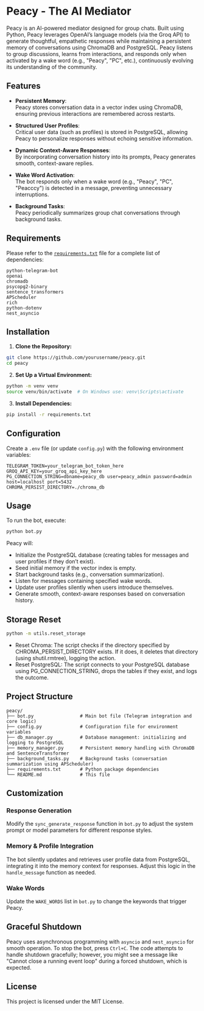 # Peacy - The AI Mediator

Peacy is an AI-powered mediator designed for group chats. Built using Python, Peacy leverages OpenAI’s language models (via the Groq API) to generate thoughtful, empathetic responses while maintaining a persistent memory of conversations using ChromaDB and PostgreSQL. Peacy listens to group discussions, learns from interactions, and responds only when activated by a wake word (e.g., "Peacy", "PC", etc.), continuously evolving its understanding of the community.

## Features

- **Persistent Memory**:  
  Peacy stores conversation data in a vector index using ChromaDB, ensuring previous interactions are remembered across restarts.

- **Structured User Profiles**:  
  Critical user data (such as profiles) is stored in PostgreSQL, allowing Peacy to personalize responses without echoing sensitive information.

- **Dynamic Context-Aware Responses**:  
  By incorporating conversation history into its prompts, Peacy generates smooth, context-aware replies.

- **Wake Word Activation**:  
  The bot responds only when a wake word (e.g., "Peacy", "PC", "Peacccy") is detected in a message, preventing unnecessary interruptions.

- **Background Tasks**:  
  Peacy periodically summarizes group chat conversations through background tasks.

## Requirements

Please refer to the [`requirements.txt`](requirements.txt) file for a complete list of dependencies:

```
python-telegram-bot
openai
chromadb
psycopg2-binary
sentence_transformers
APScheduler
rich
python-dotenv
nest_asyncio
```

## Installation

1. **Clone the Repository:**

```bash
git clone https://github.com/yourusername/peacy.git
cd peacy
```

2. **Set Up a Virtual Environment:**

```bash
python -m venv venv
source venv/bin/activate  # On Windows use: venv\Scripts\activate
```

3. **Install Dependencies:**

```bash
pip install -r requirements.txt
```

## Configuration

Create a `.env` file (or update `config.py`) with the following environment variables:

```
TELEGRAM_TOKEN=your_telegram_bot_token_here
GROQ_API_KEY=your_groq_api_key_here
PG_CONNECTION_STRING=dbname=peacy_db user=peacy_admin password=admin host=localhost port=5432
CHROMA_PERSIST_DIRECTORY=./chroma_db
```

## Usage

To run the bot, execute:

```bash
python bot.py
```

Peacy will:

- Initialize the PostgreSQL database (creating tables for messages and user profiles if they don’t exist).
- Seed initial memory if the vector index is empty.
- Start background tasks (e.g., conversation summarization).
- Listen for messages containing specified wake words.
- Update user profiles silently when users introduce themselves.
- Generate smooth, context-aware responses based on conversation history.

## Storage Reset

```bash
python -m utils.reset_storage
```

- Reset Chroma: The script checks if the directory specified by CHROMA_PERSIST_DIRECTORY exists. If it does, it deletes that directory (using shutil.rmtree), logging the action.
- Reset PostgreSQL: The script connects to your PostgreSQL database using PG_CONNECTION_STRING, drops the tables if they exist, and logs the outcome.

## Project Structure

```
peacy/
├── bot.py                 # Main bot file (Telegram integration and core logic)
├── config.py              # Configuration file for environment variables
├── db_manager.py          # Database management: initializing and logging to PostgreSQL
├── memory_manager.py      # Persistent memory handling with ChromaDB and SentenceTransformer
├── background_tasks.py    # Background tasks (conversation summarization using APScheduler)
├── requirements.txt       # Python package dependencies
└── README.md              # This file
```

## Customization

### Response Generation

Modify the `sync_generate_response` function in `bot.py` to adjust the system prompt or model parameters for different response styles.

### Memory & Profile Integration

The bot silently updates and retrieves user profile data from PostgreSQL, integrating it into the memory context for responses. Adjust this logic in the `handle_message` function as needed.

### Wake Words

Update the `WAKE_WORDS` list in `bot.py` to change the keywords that trigger Peacy.

## Graceful Shutdown

Peacy uses asynchronous programming with `asyncio` and `nest_asyncio` for smooth operation. To stop the bot, press `Ctrl+C`. The code attempts to handle shutdown gracefully; however, you might see a message like "Cannot close a running event loop" during a forced shutdown, which is expected.

## License

This project is licensed under the MIT License.
